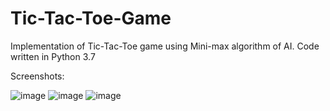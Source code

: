 # Tic-Tac-Toe-Game
Implementation of Tic-Tac-Toe game using Mini-max algorithm of AI. Code written in Python 3.7

Screenshots:

![image](https://user-images.githubusercontent.com/97229205/191955996-4fb6b61b-d905-4649-a7fe-cda1a14ea80a.png)
![image](https://user-images.githubusercontent.com/97229205/191956005-34739e5d-3d12-4f2c-b99b-6edda2c2f2c4.png)
![image](https://user-images.githubusercontent.com/97229205/191956018-898f6ed5-f6b1-4d54-94b8-4d134fd9f29c.png)
